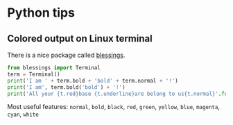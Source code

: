 
Python tips
===========

Colored output on Linux terminal
--------------------------------

There is a nice package called [blessings](https://pypi.python.org/pypi/blessings).

```python
from blessings import Terminal
term = Terminal()
print('I am ' + term.bold + 'bold' + term.normal + '!')
print('I am', term.bold('bold') + '!')
print('All your {t.red}base {t.underline}are belong to us{t.normal}'.format(t=term))
```

Most useful features: `normal`, `bold`, `black`, `red`, `green`, `yellow`, `blue`, `magenta`, `cyan`, `white`







